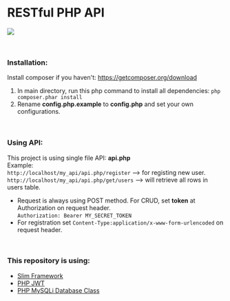 # RESTful PHP API

![](https://phptechsolutions.files.wordpress.com/2014/11/android_php_mysql.png)

<br/>

### Installation:
Install composer if you haven't: https://getcomposer.org/download
1. In main directory, run this php command to install all dependencies:
`php composer.phar install`
2. Rename **config.php.example** to **config.php** and set your own configurations.

<br/>

### Using API:
This project is using single file API: **api.php**
<br/>
Example:
<br/>
`http://localhost/my_api/api.php/register` --> for registing new user.
<br/>
`http://localhost/my_api/api.php/get/users` --> will retrieve all rows in users table.
</br>
- Request is always using POST method. For CRUD, set **token** at Authorization on request header.<br/>
`Authorization: Bearer MY_SECRET_TOKEN`
- For registration set `Content-Type:application/x-www-form-urlencoded` on request header.

<br/>

### This repository is using:
- [Slim Framework](https://www.slimframework.com)
- [PHP JWT](https://github.com/lindelius/php-jwt)
- [PHP MySQLi Database Class](https://github.com/ThingEngineer/PHP-MySQLi-Database-Class)